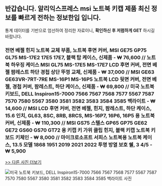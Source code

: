 ## 반갑습니다. **알리익스프레스 msi 노트북 키캡 제품 최신 정보를 빠르게 전하는 정보한입** 입니다.

통계 데이터를 기반으로 엄선하여 정리한 자료이니, **확인하신 후 저렴하게 GET** 하시길 바랍니다.


### 전면 베젤 힌지 노트북 교체 부품, 노트북 후면 커버, MSI GE75 GP75 GL75 MS-17E2 17E5 17E7, 블랙 탑 케이스, 신제품  - ₩ 76,600 // 노트북 하우징 케이스 MSI GL75 MS-17E5 MS-17E7 LCD 후면 커버, 전면 베젤 팜레스트 하단 경첩 상단 뚜껑 교체, 신제품  - ₩ 37,000 // MSI GE63 GE63VR-7RT-7RE MS-16P1 MS-16P5 노트북 LCD 뒷면 커버, 전면 베젤, 경첩 커버, 팜레스트, 하단 케이스, 신제품  - ₩ 69,800 // 미국 노트북 키보드, DELL Inspiron15-7000 7566 7567 7568 7577 5567 7587 7570 7580 5567 3580 3581 3582 3583 3584 3585 백라이트  - ₩ 14,600 // MSI LCD 후면 커버, 전면 베젤, 힌지, 팜레스트, 하단 케이스, 15.6 인치, GL63, 8SC, 8RB, 8RCS, MS-16P7, 16P6, 16P5 용 노트북 커버, 신제품  - ₩ 110,300 // MSI GS75 스텔스 GP65 GP75 GE62 GE72 GS60 GS70 GT72 용 키캡 키 가위 클립 힌지, 블랙 키캡 노트북 키보드 키체인  - ₩ 8,000 // 마이크로소프트 서피스 노트북용 노트북 케이스, 13.5 모델 1868 1951 2019 2021 2022 투명 방열 보호 쉘, 3 4/5  - ₩ 5,900

[>> 다른 사진 더보기](https://alongwithus.com/msi노트북키캡-518)

![미국 노트북 키보드, DELL Inspiron15-7000 7566 7567 7568 7577 5567 7587 7570 7580 5567 3580 3581 3582 3583 3584 3585 백라이트  사진](https://ae04.alicdn.com/kf/H0401a3459e9845feabc2dbc2b12f221dq/US-Laptop-Keyboard-for-DELL-Inspiron15-7000-7566-7567-7568-7577-5567-7587-7570-7580-5567.jpg)